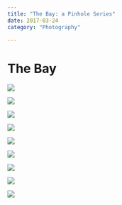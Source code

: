 ```yaml
---
title: "The Bay: a Pinhole Series"
date: 2017-03-24
category: "Photography"

---
```


# The Bay

![](/static/images/the-bay/BP_1.jpg)

![](/static/images/the-bay/BP_2.jpg)

![](/static/images/the-bay/BP_3.jpg)

![](/static/images/the-bay/BP_5.jpg)

![](/static/images/the-bay/BP_7.jpg)

![](/static/images/the-bay/BP_8.jpg)

![](/static/images/the-bay/BP_9.jpg)

![](/static/images/the-bay/BP_10.jpg)

![](/static/images/the-bay/BP_12.jpg)